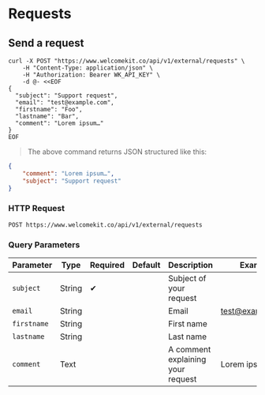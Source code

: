 # Requests

## Send a request

```shell
curl -X POST "https://www.welcomekit.co/api/v1/external/requests" \
    -H "Content-Type: application/json" \
    -H "Authorization: Bearer WK_API_KEY" \
    -d @- <<EOF
{
  "subject": "Support request",
  "email": "test@example.com",
  "firstname": "Foo",
  "lastname": "Bar",
  "comment": "Lorem ipsum…"
}
EOF
```

> The above command returns JSON structured like this:

```json
{
    "comment": "Lorem ipsum…",
    "subject": "Support request"
}
```

### HTTP Request

`POST https://www.welcomekit.co/api/v1/external/requests`

### Query Parameters

Parameter | Type | Required | Default | Description | Example
--- | --- | --- | --- | --- | ---
`subject` | String | ✔ | | Subject of your request |
`email` | String | | | Email | test@example.com
`firstname` | String | | | First name |
`lastname` | String | | | Last name |
`comment` | Text | | | A comment explaining your request | Lorem ipsum…

